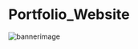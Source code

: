 # Portfolio_Website

![bannerimage](https://github.com/bollepallimounika14/Portfolio_Website/assets/109978867/87f780b3-c503-4168-bc36-2d34c5975907)
